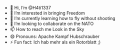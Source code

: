 - 👋 Hi, I’m @H4ti1337
- 👀 I’m interested in bringing Freedom
- 🌱 I’m currently learning how to fly without shooting
- 💞️ I’m looking to collaborate on the NATO
- 📫 How to reach me Look in the Sky
- 😄 Pronouns: Apache Kampf Hubschrauber
- ⚡ Fun fact: Ich hab mehr als ein Rotorblatt ;)

<!---
H4ti1337/H4ti1337 is a ✨ special ✨ repository because its `README.md` (this file) appears on your GitHub profile.
You can click the Preview link to take a look at your changes.
--->
